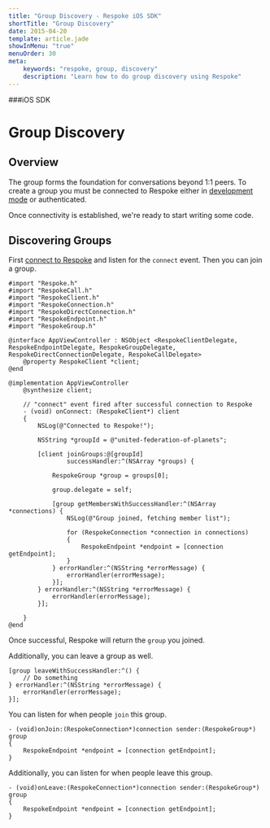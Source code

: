 ```yaml
---
title: "Group Discovery - Respoke iOS SDK"
shortTitle: "Group Discovery"
date: 2015-04-20
template: article.jade
showInMenu: "true"
menuOrder: 30
meta:
    keywords: "respoke, group, discovery"
    description: "Learn how to do group discovery using Respoke"
---
```


###iOS SDK
# Group Discovery

## Overview

The group forms the foundation for conversations beyond 1:1 peers. To create a group you must be connected to Respoke either in [development mode](/client/ios/getting-started.html) or authenticated.

Once connectivity is established, we're ready to start writing some code.


## Discovering Groups

First [connect to Respoke]((/client/ios/getting-started.html)) and listen for the `connect` event. Then you can join a group.
    
    #import "Respoke.h"
    #import "RespokeCall.h"
    #import "RespokeClient.h"
    #import "RespokeConnection.h"
    #import "RespokeDirectConnection.h"
    #import "RespokeEndpoint.h"
    #import "RespokeGroup.h"
    
    @interface AppViewController : NSObject <RespokeClientDelegate, RespokeEndpointDelegate, RespokeGroupDelegate, RespokeDirectConnectionDelegate, RespokeCallDelegate>
        @property RespokeClient *client;
    @end
    
    @implementation AppViewController
        @synthesize client;
        
        // "connect" event fired after successful connection to Respoke
        - (void) onConnect: (RespokeClient*) client
        {
            NSLog(@"Connected to Respoke!");
        
            NSString *groupId = @"united-federation-of-planets";
        
            [client joinGroups:@[groupId] 
                    successHandler:^(NSArray *groups) {
            
                RespokeGroup *group = groups[0];
            
                group.delegate = self;

                [group getMembersWithSuccessHandler:^(NSArray *connections) {
                    NSLog(@"Group joined, fetching member list");

                    for (RespokeConnection *connection in connections)
                    {
                        RespokeEndpoint *endpoint = [connection getEndpoint];
                    }
                } errorHandler:^(NSString *errorMessage) {
                    errorHandler(errorMessage);
                }];
            } errorHandler:^(NSString *errorMessage) {
                errorHandler(errorMessage);
            }];
        
        }
    @end
    
Once successful, Respoke will return the `group` you joined. 

Additionally, you can leave a group as well.

    [group leaveWithSuccessHandler:^() {
        // Do something
    } errorHandler:^(NSString *errorMessage) {
        errorHandler(errorMessage);
    }];

You can listen for when people `join` this group. 

    - (void)onJoin:(RespokeConnection*)connection sender:(RespokeGroup*) group
    {
        RespokeEndpoint *endpoint = [connection getEndpoint];
    }

Additionally, you can listen for when people leave this group.

    - (void)onLeave:(RespokeConnection*)connection sender:(RespokeGroup*) group
    {
        RespokeEndpoint *endpoint = [connection getEndpoint];
    }